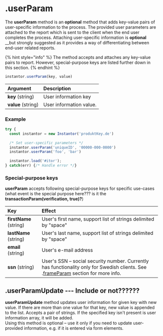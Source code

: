 # .userParam

The **userParam** method is an **optional** method that adds key-value pairs of user-specific information to the process. The provided user parameters are attached to the report which is sent to the client when the end user completes the process. Attaching user-specific information is **optional** __but strongly suggested as it provides a way of differentiating between end-user related reports.

{% hint style="info" %}
The method accepts and attaches any key-value pairs to report. However, special-purpose keys are listed further down in this section.
{% endhint %}

```javascript
instantor.userParam(key, value)
```

| Argument | Description |
| :--- | :--- |
| **key** \(string\) | User information key |
| **value** \(string\) | User information value. |

### Example

```javascript
try {
  const instantor = new Instantor('produktKey.de')
  
  /* Set user-specific parameters */
  instantor.userParam('uniqueID', '00000-000-0000')
  instantor.userParam('foo', 'bar')
  
  instantor.load('#itor');
} catch(err) {/* Handle error */}
```

### Special-purpose keys

**userParam** accepts following special-purpose keys for specific use-cases \(what event is the special purpose here??? is it the **transactionParam\(verification, true\)?**\)

| Key | Effect |
| :--- | :--- |
| **firstName** \(string\)          | User's first name, support list of strings delimited by "space" |
| **lastName** \(string\)          | User's last name, support list of strings delimited by "space" |
| **email** \(string\) | User's e-mail address |
| **ssn** \(string\) | User's SSN – social security number. Currently has functionality only for Swedish clients. See .[frameParam](.frameparam.md) section for more info. |

## .userParamUpdate --- Include or not??????

**userParamUpdate** method updates user information for given key with new value. If there are more than one value for that key, new value is appended to the list. Accepts a pair of strings. If the specified key isn't present is user information array, it will be added.  
Using this method is optional – use it only if you need to update user-provided information, e.g. if it is entered via form elements.

